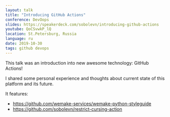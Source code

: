 ```yaml
---
layout: talk
title: "Introducing GitHub Actions"
conference: DevOops
slides: https://speakerdeck.com/sobolevn/introducing-github-actions
youtube: QoCSvwkP_lQ
location: St.Petersburg, Russia
language: ru
date: 2019-10-30
tags: github devops
---
```


This talk was an introduction into new awesome technology: GitHub Actions!

I shared some personal experience and thoughts
about current state of this platform and its future.

It features:

- <https://github.com/wemake-services/wemake-python-styleguide>
- <https://github.com/sobolevn/restrict-cursing-action>
